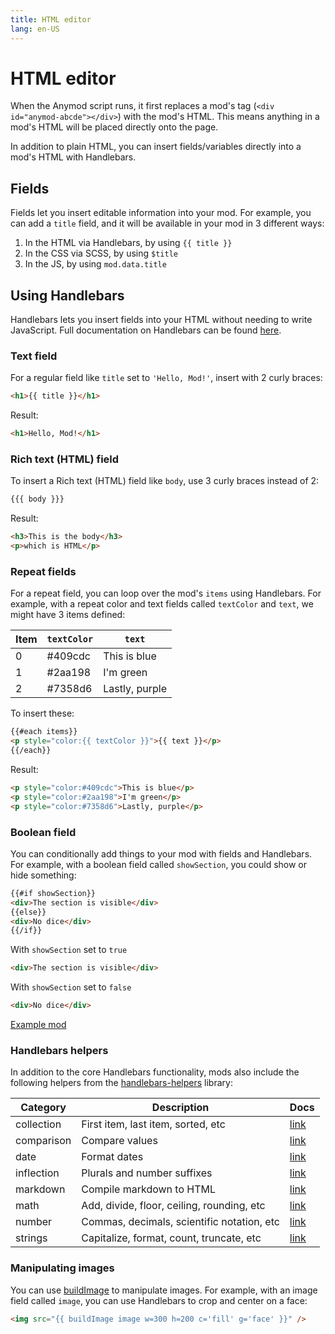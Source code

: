 ```yaml
---
title: HTML editor
lang: en-US
---
```


# HTML editor

When the Anymod script runs, it first replaces a mod's tag (`<div id="anymod-abcde"></div>`) with the mod's HTML. This means anything in a mod's HTML will be placed directly onto the page.

In addition to plain HTML, you can insert fields/variables directly into a mod's HTML with Handlebars.

## Fields

Fields let you insert editable information into your mod. For example, you can add a `title` field, and it will be available in your mod in 3 different ways:

<ol>
  <li>In the HTML via Handlebars, by using <code v-pre>{{ title }}</code></li>
  <li>In the CSS via SCSS, by using <code>$title</code></li>
  <li>In the JS, by using <code>mod.data.title</code></li>
</ol>

## Using Handlebars

Handlebars lets you insert fields into your HTML without needing to write JavaScript. Full documentation on Handlebars can be found [here](https://handlebarsjs.com/).

### Text field

For a regular field like `title` set to `'Hello, Mod!'`, insert with 2 curly braces:

```html
<h1>{{ title }}</h1>
```

Result:

```html
<h1>Hello, Mod!</h1>
```

### Rich text (HTML) field

To insert a Rich text (HTML) field like `body`, use 3 curly braces instead of 2:

```html
{{{ body }}}
```

Result:

```html
<h3>This is the body</h3>
<p>which is HTML</p>
```

### Repeat fields

For a repeat field, you can loop over the mod's `items` using Handlebars. For example, with a repeat color and text fields called `textColor` and `text`, we might have 3 items defined:

| Item | `textColor` | `text`         |
| ---- | ----------- | -------------- |
| 0    | #409cdc     | This is blue   |
| 1    | #2aa198     | I'm green      |
| 2    | #7358d6     | Lastly, purple |

To insert these:

```html
{{#each items}}
<p style="color:{{ textColor }}">{{ text }}</p>
{{/each}}
```

Result:

```html
<p style="color:#409cdc">This is blue</p>
<p style="color:#2aa198">I'm green</p>
<p style="color:#7358d6">Lastly, purple</p>
```

### Boolean field

You can conditionally add things to your mod with fields and Handlebars. For example, with a boolean field called `showSection`, you could show or hide something:

```html
{{#if showSection}}
<div>The section is visible</div>
{{else}}
<div>No dice</div>
{{/if}}
```

With `showSection` set to `true`

```html
<div>The section is visible</div>
```

With `showSection` set to `false`

```html
<div>No dice</div>
```

[Example mod](https://anymod.com/mod/boolean-example-alaool?h1=54&h2=78)

### Handlebars helpers

In addition to the core Handlebars functionality, mods also include the following helpers from the [handlebars-helpers](https://github.com/helpers/handlebars-helpers) library:

| Category   | Description                                | Docs                                                        |
| ---------- | ------------------------------------------ | ----------------------------------------------------------- |
| collection | First item, last item, sorted, etc         | [link](http://assemble.io/helpers/helpers-collections.html) |
| comparison | Compare values                             | [link](http://assemble.io/helpers/helpers-comparison.html)  |
| date       | Format dates                               | [link](http://assemble.io/helpers/helpers-dates.html)       |
| inflection | Plurals and number suffixes                | [link](http://assemble.io/helpers/helpers-inflections.html) |
| markdown   | Compile markdown to HTML                   | [link](http://assemble.io/helpers/helpers-markdown.html)    |
| math       | Add, divide, floor, ceiling, rounding, etc | [link](http://assemble.io/helpers/helpers-math.html)        |
| number     | Commas, decimals, scientific notation, etc | [link](http://assemble.io/helpers/helpers-numbers.html)     |
| strings    | Capitalize, format, count, truncate, etc   | [link](http://assemble.io/helpers/helpers-strings.html)     |

### Manipulating images

You can use [buildImage](/guide/global-methods.html#anymod-buildimage) to manipulate images. For example, with an image field called `image`, you can use Handlebars to crop and center on a face:

```html
<img src="{{ buildImage image w=300 h=200 c='fill' g='face' }}" />
```
